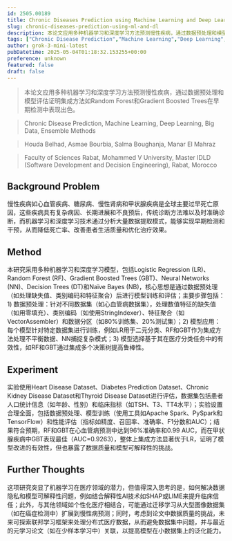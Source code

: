 ```yaml
---
id: 2505.00189
title: Chronic Diseases Prediction using Machine Learning and Deep Learning Methods
slug: chronic-diseases-prediction-using-ml-and-dl
description: 本论文应用多种机器学习和深度学习方法预测慢性疾病，通过数据预处理和模型评估证明集成方法如Random Forest和Gradient Boosted Trees在早期检测中表现出色。
tags: ["Chronic Disease Prediction","Machine Learning","Deep Learning","Big Data","Ensemble Methods"]
author: grok-3-mini-latest
pubDatetime: 2025-05-04T01:18:32.153255+00:00
preference: unknown
featured: false
draft: false
---
```


> 本论文应用多种机器学习和深度学习方法预测慢性疾病，通过数据预处理和模型评估证明集成方法如Random Forest和Gradient Boosted Trees在早期检测中表现出色。

> Chronic Disease Prediction, Machine Learning, Deep Learning, Big Data, Ensemble Methods 

> Houda Belhad, Asmae Bourbia, Salma Boughanja, Manar El Mahraz

> Faculty of Sciences Rabat, Mohammed V University, Master IDLD (Software Development and Decision Engineering), Rabat, Morocco 

## Background Problem

慢性疾病如心血管疾病、糖尿病、慢性肾病和甲状腺疾病是全球主要过早死亡原因，这些疾病具有复杂病因、长期进展和不良预后，传统诊断方法难以及时准确诊断，而机器学习和深度学习技术通过分析大量数据提取模式，能够实现早期检测和干预，从而降低死亡率、改善患者生活质量和优化治疗效果。

## Method

本研究采用多种机器学习和深度学习模型，包括Logistic Regression (LR)、Random Forest (RF)、Gradient Boosted Trees (GBT)、Neural Networks (NN)、Decision Trees (DT)和Naïve Bayes (NB)，核心思想是通过数据预处理（如处理缺失值、类别编码和特征聚合）后进行模型训练和评估；主要步骤包括：1) 数据预处理：针对不同数据集（如心血管病数据集），处理数值特征的缺失值（如用零填充）、类别编码（如使用StringIndexer）、特征聚合（如VectorAssembler）和数据分区（如80%训练集、20%测试集）；2) 模型应用：每个模型针对特定数据集进行训练，例如LR用于二元分类、RF和GBT作为集成方法处理不平衡数据、NN捕捉复杂模式；3) 模型选择基于其在医疗分类任务中的有效性，如RF和GBT通过集成多个决策树提高鲁棒性。

## Experiment

实验使用Heart Disease Dataset、Diabetes Prediction Dataset、Chronic Kidney Disease Dataset和Thyroid Disease Dataset进行评估，数据集包括患者人口统计信息（如年龄、性别）和临床指标（如TSH、T3、TT4水平）；实验设置合理全面，包括数据预处理、模型训练（使用工具如Apache Spark、PySpark和TensorFlow）和性能评估（指标如精度、召回率、准确率、F1分数和AUC）；结果符合预期，RF和GBT在心血管病预测中达到96%准确率和0.99 AUC，而在甲状腺疾病中GBT表现最佳（AUC=0.9263），整体上集成方法显著优于LR，证明了模型改进的有效性，但也暴露了数据质量和模型可解释性的挑战。

## Further Thoughts 

这项研究突显了机器学习在医疗领域的潜力，但值得深入思考的是，如何解决数据隐私和模型可解释性问题，例如结合解释性AI技术如SHAP或LIME来提升临床信任；此外，与其他领域如个性化医疗相结合，可能通过迁移学习从大型图像数据集（如在癌症检测中）扩展到慢性病预测；同时，考虑到论文中数据质量的挑战，未来可探索联邦学习框架来处理分布式医疗数据，从而避免数据集中问题，并与最近的元学习论文（如在少样本学习中）关联，以提高模型在小数据集上的泛化能力。